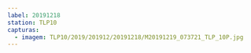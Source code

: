 ```yaml
---
label: 20191218
station: TLP10
capturas:
  - imagem: TLP10/2019/201912/20191218/M20191219_073721_TLP_10P.jpg
---
```

